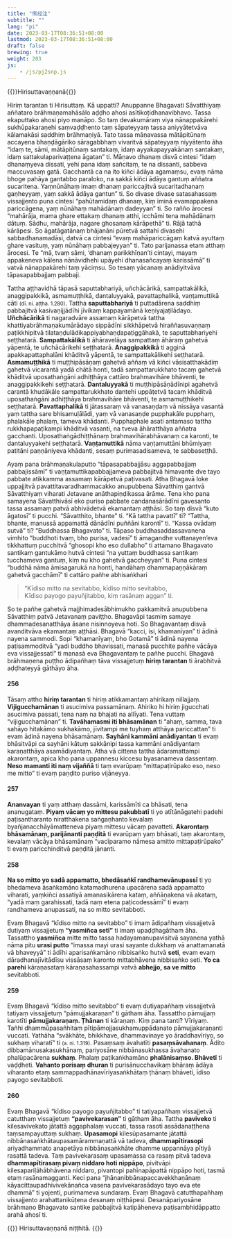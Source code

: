 ```yaml
---
title: "惭经注"
subtitle: ""
lang: "pi"
date: 2023-03-17T08:36:51+08:00
lastmod: 2023-03-17T08:36:51+08:00
draft: false
brewing: true
weight: 203
js:
    - /js/pj2snp.js
---
```


{{<subtitle>}}Hirisuttavaṇṇanā{{</subtitle>}}

Hiriṃ tarantan ti Hirisuttaṃ. Kā uppatti? Anuppanne Bhagavati Sāvatthiyaṃ aññataro brāhmaṇamahāsālo aḍḍho ahosi asītikoṭidhanavibhavo. Tassa ekaputtako ahosi piyo manāpo. So taṃ devakumāraṃ viya nānappakārehi sukhūpakaraṇehi saṃvaḍḍhento taṃ sāpateyyaṃ tassa aniyyātetvāva kālamakāsi saddhiṃ brāhmaṇiyā. Tato tassa māṇavassa mātāpitūnaṃ accayena bhaṇḍāgāriko sāragabbhaṃ vivaritvā sāpateyyaṃ niyyātento āha “idaṃ te, sāmi, mātāpitūnaṃ santakaṃ, idaṃ ayyakapayyakānaṃ santakaṃ, idaṃ sattakulaparivaṭṭena āgatan” ti. Māṇavo dhanaṃ disvā cintesi “idaṃ dhanaṃyeva dissati, yehi pana idaṃ sañcitaṃ, te na dissanti, sabbeva maccuvasaṃ gatā. Gacchantā ca na ito kiñci ādāya agamaṃsu, evaṃ nāma bhoge pahāya gantabbo paraloko, na sakkā kiñci ādāya gantuṃ aññatra sucaritena. Yaṃnūnāhaṃ imaṃ dhanaṃ pariccajitvā sucaritadhanaṃ gaṇheyyaṃ, yaṃ sakkā ādāya gantun” ti. So divase divase satasahassaṃ vissajjento puna cintesi “pahūtamidaṃ dhanaṃ, kiṃ iminā evamappakena pariccāgena, yaṃ nūnāhaṃ mahādānaṃ dadeyyan” ti. So rañño ārocesi “mahārāja, mama ghare ettakaṃ dhanaṃ atthi, icchāmi tena mahādānaṃ dātuṃ. Sādhu, mahārāja, nagare ghosanaṃ kārāpethā” ti. Rājā tathā kārāpesi. So āgatāgatānaṃ bhājanāni pūretvā sattahi divasehi sabbadhanamadāsi, datvā ca cintesi “evaṃ mahāpariccāgaṃ katvā ayuttaṃ ghare vasituṃ, yaṃ nūnāhaṃ pabbajeyyan” ti. Tato parijanassa etam atthaṃ ārocesi. Te “mā, tvaṃ sāmi, ‘dhanaṃ parikkhīṇan’ti cintayi, mayaṃ appakeneva kālena nānāvidhehi upāyehi dhanasañcayaṃ karissāmā” ti vatvā nānappakārehi taṃ yāciṃsu. So tesaṃ yācanaṃ anādiyitvāva tāpasapabbajjaṃ pabbaji.

Tattha aṭṭhavidhā tāpasā saputtabhariyā, uñchācārikā, sampattakālikā, anaggipakkikā, asmamuṭṭhikā, dantaluyyakā, pavattaphalikā, vaṇṭamuttikā cāti <small>(dī. ni. aṭṭha. 1.280)</small>. Tattha **saputtabhariyā** ti puttadārena saddhiṃ pabbajitvā kasivaṇijjādīhi jīvikaṃ kappayamānā keṇiyajaṭilādayo. **Uñchācārikā** ti nagaradvāre assamaṃ kārāpetvā tattha khattiyabrāhmaṇakumārādayo sippādīni sikkhāpetvā hiraññasuvaṇṇaṃ paṭikkhipitvā tilataṇḍulādikappiyabhaṇḍapaṭiggāhakā, te saputtabhariyehi seṭṭhatarā. **Sampattakālikā** ti āhāravelāya sampattaṃ āhāraṃ gahetvā yāpentā, te uñchācārikehi seṭṭhatarā. **Anaggipakkikā** ti agginā apakkapattaphalāni khāditvā yāpentā, te sampattakālikehi seṭṭhatarā. **Asmamuṭṭhikā** ti muṭṭhipāsāṇaṃ gahetvā aññaṃ vā kiñci vāsisatthakādiṃ gahetvā vicarantā yadā chātā honti, tadā sampattarukkhato tacaṃ gahetvā khāditvā uposathaṅgāni adhiṭṭhāya cattāro brahmavihāre bhāventi, te anaggipakkikehi seṭṭhatarā. **Dantaluyyakā** ti muṭṭhipāsāṇādīnipi agahetvā carantā khudākāle sampattarukkhato dantehi uppāṭetvā tacaṃ khāditvā uposathaṅgāni adhiṭṭhāya brahmavihāre bhāventi, te asmamuṭṭhikehi seṭṭhatarā. **Pavattaphalikā** ti jātassaraṃ vā vanasaṇḍaṃ vā nissāya vasantā yaṃ tattha sare bhisamuḷālādi, yaṃ vā vanasaṇḍe pupphakāle pupphaṃ, phalakāle phalaṃ, tameva khādanti. Pupphaphale asati antamaso tattha rukkhapapaṭikampi khāditvā vasanti, na tveva āhāratthāya aññatra gacchanti. Uposathaṅgādhiṭṭhānaṃ brahmavihārabhāvanaṃ ca karonti, te dantaluyyakehi seṭṭhatarā. **Vaṇṭamuttikā** nāma vaṇṭamuttāni bhūmiyaṃ patitāni paṇṇāniyeva khādanti, sesaṃ purimasadisameva, te sabbaseṭṭhā.

Ayaṃ pana brāhmaṇakulaputto “tāpasapabbajjāsu aggapabbajjaṃ pabbajissāmī” ti vaṇṭamuttikapabbajjameva pabbajitvā himavante dve tayo pabbate atikkamma assamaṃ kārāpetvā paṭivasati. Atha Bhagavā loke uppajjitvā pavattitavaradhammacakko anupubbena Sāvatthiṃ gantvā Sāvatthiyaṃ viharati Jetavane anāthapiṇḍikassa ārāme. Tena kho pana samayena Sāvatthivāsī eko puriso pabbate candanasārādīni gavesanto tassa assamaṃ patvā abhivādetvā ekamantaṃ aṭṭhāsi. So taṃ disvā “kuto āgatosī” ti pucchi. “Sāvatthito, bhante” ti. “Kā tattha pavattī” ti? “Tattha, bhante, manussā appamattā dānādīni puññāni karontī” ti. “Kassa ovādaṃ sutvā” ti? “Buddhassa Bhagavato” ti. Tāpaso buddhasaddassavanena vimhito “buddhoti tvaṃ, bho purisa, vadesī” ti āmagandhe vuttanayen’eva tikkhattuṃ pucchitvā “ghosopi kho eso dullabho” ti attamano Bhagavato santikaṃ gantukāmo hutvā cintesi “na yuttaṃ buddhassa santikaṃ tucchameva gantuṃ, kiṃ nu kho gahetvā gaccheyyan” ti. Puna cintesi “buddhā nāma āmisagarukā na honti, handāhaṃ dhammapaṇṇākāraṃ gahetvā gacchāmī” ti cattāro pañhe abhisaṅkhari

> “Kīdiso mitto na sevitabbo, kīdiso mitto sevitabbo,  
> Kīdiso payogo payuñjitabbo, kiṃ rasānaṃ aggan” ti.

So te pañhe gahetvā majjhimadesābhimukho pakkamitvā anupubbena Sāvatthiṃ patvā Jetavanaṃ paviṭṭho. Bhagavāpi tasmiṃ samaye dhammadesanatthāya āsane nisinnoyeva hoti. So Bhagavantaṃ disvā avanditvāva ekamantaṃ aṭṭhāsi. Bhagavā “kacci, isi, khamanīyan” ti ādinā nayena sammodi. Sopi “khamanīyaṃ, bho Gotamā” ti ādinā nayena paṭisammoditvā “yadi buddho bhavissati, manasā pucchite pañhe vācāya eva vissajjessatī” ti manasā eva Bhagavantaṃ te pañhe pucchi. Bhagavā brāhmaṇena puṭṭho ādipañhaṃ tāva vissajjetuṃ **hiriṃ tarantan** ti ārabhitvā aḍḍhateyyā gāthāyo āha.

#### 256

Tāsaṃ attho **hiriṃ tarantan** ti hiriṃ atikkamantaṃ ahirikaṃ nillajjaṃ. **Vijigucchamānan** ti asucimiva passamānaṃ. Ahiriko hi hiriṃ jigucchati asucimiva passati, tena naṃ na bhajati na allīyati. Tena vuttaṃ “vijigucchamānan” ti. **Tavāhamasmi iti bhāsamānan** ti “ahaṃ, samma, tava sahāyo hitakāmo sukhakāmo, jīvitampi me tuyhaṃ atthāya pariccattan” ti evam ādinā nayena bhāsamānaṃ. **Sayhāni kammāni anādiyantan** ti evaṃ bhāsitvāpi ca sayhāni kātuṃ sakkānipi tassa kammāni anādiyantaṃ karaṇatthāya asamādiyantaṃ. Atha vā cittena tattha ādaramattampi akarontaṃ, apica kho pana uppannesu kiccesu byasanameva dassentaṃ. **Neso mamanti iti naṃ vijaññā** ti taṃ evarūpaṃ “mittapaṭirūpako eso, neso me mitto” ti evaṃ paṇḍito puriso vijāneyya.

#### 257

**Ananvayan** ti yaṃ atthaṃ dassāmi, karissāmīti ca bhāsati, tena ananugataṃ. **Piyaṃ vācaṃ yo mittesu pakubbatī** ti yo atītānāgatehi padehi paṭisantharanto niratthakena saṅgaṇhanto kevalaṃ byañjanacchāyāmatteneva piyaṃ mittesu vācaṃ pavatteti. **Akarontaṃ bhāsamānaṃ, parijānanti paṇḍitā** ti evarūpaṃ yaṃ bhāsati, taṃ akarontaṃ, kevalaṃ vācāya bhāsamānaṃ “vacīparamo nāmesa amitto mittapaṭirūpako” ti evaṃ paricchinditvā paṇḍitā jānanti.

#### 258

**Na so mitto yo sadā appamatto, bhedāsaṅkī randhamevānupassī** ti yo bhedameva āsaṅkamāno katamadhurena upacārena sadā appamatto viharati, yaṃkiñci assatiyā amanasikārena kataṃ, aññāṇakena vā akataṃ, “yadā maṃ garahissati, tadā naṃ etena paṭicodessāmī” ti evaṃ randhameva anupassati, na so mitto sevitabboti.

Evaṃ Bhagavā “kīdiso mitto na sevitabbo” ti imaṃ ādipañhaṃ vissajjetvā dutiyaṃ vissajjetuṃ **“yasmiñca setī”** ti imaṃ upaḍḍhagātham āha. Tassattho **yasmiñca** mitte mitto tassa hadayamanupavisitvā sayanena yathā nāma pitu **urasi putto** “imassa mayi urasi sayante dukkhaṃ vā anattamanatā vā bhaveyyā” ti ādīhi aparisaṅkamāno nibbisaṅko hutvā **seti**, evam evaṃ dāradhanajīvitādīsu vissāsaṃ karonto mittabhāvena nibbisaṅko seti. **Yo ca parehi** kāraṇasataṃ kāraṇasahassampi vatvā **abhejjo, sa ve mitto** sevitabboti.

#### 259

Evaṃ Bhagavā “kīdiso mitto sevitabbo” ti evaṃ dutiyapañhaṃ vissajjetvā tatiyaṃ vissajjetuṃ “pāmujjakaraṇan” ti gātham āha. Tassattho pāmujjaṃ karotīti **pāmujjakaraṇaṃ. Ṭhānan** ti kāraṇaṃ. Kiṃ pana tanti? Vīriyaṃ. Tañhi dhammūpasañhitaṃ pītipāmojjasukhamuppādanato pāmujjakaraṇanti vuccati. Yathāha “svākhāte, bhikkhave, dhammavinaye yo āraddhavīriyo, so sukhaṃ viharatī” ti <small>(a. ni. 1.319)</small>. Pasaṃsaṃ āvahatīti **pasaṃsāvahanaṃ**. Ādito dibbamānusakasukhānaṃ, pariyosāne nibbānasukhassa āvahanato phalūpacārena **sukhaṃ**. Phalaṃ paṭikaṅkhamāno **phalānisaṃso. Bhāvetī** ti vaḍḍheti. **Vahanto porisaṃ dhuran** ti purisānucchavikaṃ bhāraṃ ādāya viharanto etaṃ sammappadhānavīriyasaṅkhātaṃ ṭhānaṃ bhāveti, īdiso payogo sevitabboti.

#### 260

Evaṃ Bhagavā “kīdiso payogo payuñjitabbo” ti tatiyapañhaṃ vissajjetvā catutthaṃ vissajjetuṃ **“pavivekarasan”** ti gātham āha. Tattha **paviveko** ti kilesavivekato jātattā aggaphalaṃ vuccati, tassa rasoti assādanaṭṭhena taṃsampayuttaṃ sukhaṃ. **Upasamopi** kilesūpasamante jātattā nibbānasaṅkhātaupasamārammaṇattā vā tadeva, **dhammapītirasopi** ariyadhammato anapetāya nibbānasaṅkhāte dhamme uppannāya pītiyā rasattā tadeva. Taṃ pavivekarasaṃ upasamassa ca rasaṃ pitvā tadeva **dhammapītirasaṃ pivaṃ niddaro hoti nippāpo**, pivitvāpi kilesapariḷāhābhāvena niddaro, pivantopi pahīnapāpattā nippāpo hoti, tasmā etaṃ rasānamagganti. Keci pana “jhānanibbānapaccavekkhaṇānaṃ kāyacittaupadhivivekānañca vasena pavivekarasādayo tayo eva ete dhammā” ti yojenti, purimameva sundaraṃ. Evaṃ Bhagavā catutthapañhaṃ vissajjento arahattanikūṭena desanaṃ niṭṭhāpesi. Desanāpariyosāne brāhmaṇo Bhagavato santike pabbajitvā katipāheneva paṭisambhidāppatto arahā ahosī ti.

{{<eof>}}
    Hirisuttavaṇṇanā niṭṭhitā.
{{</eof>}}